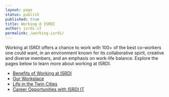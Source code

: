 ```yaml
---
layout: page
status: publish
published: true
title: Working @ ISRDI
author: isrdi-it
permalink: /working-isrdi/
---
```

Working at ISRDI offers a chance to work with 100+ of the best co-workers one could want, in an environment known for its collaborative spirit, creative and diverse members, and an emphasis on work-life balance. Explore the pages below to learn more about working at ISRDI.

* <a title="Benefits of Working at ISRDI" href="/working-isrdi/benefits-of-working-at-isrdi/">Benefits of Working at ISRDI</a>
* <a title="Our Workplace" href="/working-isrdi/our-workplace/">Our Workplace</a>
* <a title="Twin Cities Life" href="/working-isrdi/twin-cities-life/">Life in the Twin Cities</a>
* <a title="Career Opportunities" href="/working-isrdi/career-opportunities/">Career Opportunities with ISRDI IT</a>
